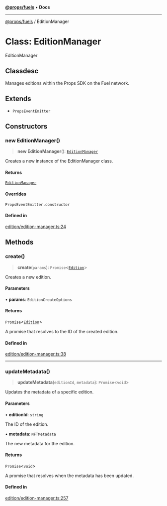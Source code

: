 [**@props/fuels**](../README.md) • **Docs**

***

[@props/fuels](../README.md) / EditionManager

# Class: EditionManager

EditionManager

## Classdesc

Manages editions within the Props SDK on the Fuel network.

## Extends

- `PropsEventEmitter`

## Constructors

### new EditionManager()

> **new EditionManager**(): [`EditionManager`](EditionManager.md)

Creates a new instance of the EditionManager class.

#### Returns

[`EditionManager`](EditionManager.md)

#### Overrides

`PropsEventEmitter.constructor`

#### Defined in

[edition/edition-manager.ts:24](https://github.com/Props-Labs/octane/blob/5ddf1f6ec918b19be1516f349bcbaf667497f240/packages/props-fuels/src/edition/edition-manager.ts#L24)

## Methods

### create()

> **create**(`params`): `Promise`\<[`Edition`](Edition.md)\>

Creates a new edition.

#### Parameters

• **params**: `EditionCreateOptions`

#### Returns

`Promise`\<[`Edition`](Edition.md)\>

A promise that resolves to the ID of the created edition.

#### Defined in

[edition/edition-manager.ts:38](https://github.com/Props-Labs/octane/blob/5ddf1f6ec918b19be1516f349bcbaf667497f240/packages/props-fuels/src/edition/edition-manager.ts#L38)

***

### updateMetadata()

> **updateMetadata**(`editionId`, `metadata`): `Promise`\<`void`\>

Updates the metadata of a specific edition.

#### Parameters

• **editionId**: `string`

The ID of the edition.

• **metadata**: `NFTMetadata`

The new metadata for the edition.

#### Returns

`Promise`\<`void`\>

A promise that resolves when the metadata has been updated.

#### Defined in

[edition/edition-manager.ts:257](https://github.com/Props-Labs/octane/blob/5ddf1f6ec918b19be1516f349bcbaf667497f240/packages/props-fuels/src/edition/edition-manager.ts#L257)

